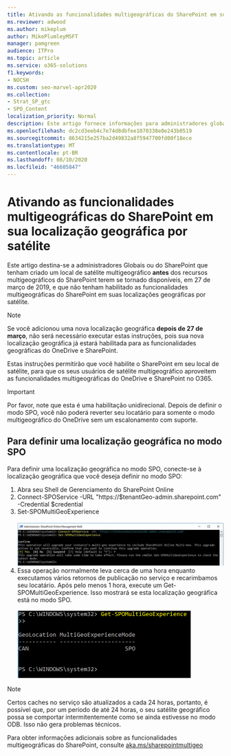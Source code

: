 ```yaml
---
title: Ativando as funcionalidades multigeográficas do SharePoint em sua localização geográfica por satélite
ms.reviewer: adwood
ms.author: mikeplum
author: MikePlumleyMSFT
manager: pamgreen
audience: ITPro
ms.topic: article
ms.service: o365-solutions
f1.keywords:
- NOCSH
ms.custom: seo-marvel-apr2020
ms.collection:
- Strat_SP_gtc
- SPO_Content
localization_priority: Normal
description: Este artigo fornece informações para administradores globais ou do SharePoint sobre a habilitação de vários geografias do SharePoint em locais geográficos satélite.
ms.openlocfilehash: dc2cd3eeb4c7e74d8dbfee1070338e0e243b0519
ms.sourcegitcommit: 8634215e257ba2d49832a8f5947700fd00f18ece
ms.translationtype: MT
ms.contentlocale: pt-BR
ms.lasthandoff: 08/10/2020
ms.locfileid: "46605847"
---
```

# <a name="enabling-sharepoint-multi-geo-in-your-satellite-geo-location"></a>Ativando as funcionalidades multigeográficas do SharePoint em sua localização geográfica por satélite

Este artigo destina-se a administradores Globais ou do SharePoint que tenham criado um local de satélite multigeográfico **antes** dos recursos multigeográficos do SharePoint terem se tornado disponíveis, em 27 de março de 2019, e que não tenham habilitado as funcionalidades multigeográficas do SharePoint em suas localizações geográficas por satélite. 

>[!Note]
>Se você adicionou uma nova localização geográfica **depois de 27 de março**, não será necessário executar estas instruções, pois sua nova localização geográfica já estará habilitada para as funcionalidades geográficas do OneDrive e SharePoint.

Estas instruções permitirão que você habilite o SharePoint em seu local de satélite, para que os seus usuários de satélite multigeográfico aproveitem as funcionalidades multigeográficas do OneDrive e SharePoint no O365. 

>[!IMPORTANT]
>Por favor, note que esta é uma habilitação unidirecional. Depois de definir o modo SPO, você não poderá reverter seu locatário para somente o modo multigeográfico do OneDrive sem um escalonamento com suporte. 

## <a name="to-set-a-geo-location-into-spo-mode"></a>Para definir uma localização geográfica no modo SPO

Para definir uma localização geográfica no modo SPO, conecte-se à localização geográfica que você deseja definir no modo SPO:

1.    Abra seu Shell de Gerenciamento do SharePoint Online 
2.    Connect-SPOService -URL "https://$tenantGeo-admin.sharepoint.com" -Credential $credential
3.    Set-SPOMultiGeoExperience</br></br>
![Set-SPOMultiGeoExperience](media/Set-SPO-MultiGeo.jpg)
4.    Essa operação normalmente leva cerca de uma hora enquanto executamos vários retornos de publicação no serviço e recarimbamos seu locatário. Após pelo menos 1 hora, execute um Get-SPOMultiGeoExperience.  Isso mostrará se esta localização geográfica está no modo SPO.</br></br>
![Set-SPOMultiGeoExperience](media/Get-SPO-MultiGeo.jpg)

 
 
 
>[!Note]
>Certos caches no serviço são atualizados a cada 24 horas, portanto, é possível que, por um período de até 24 horas, o seu satélite geográfico possa se comportar intermitentemente como se ainda estivesse no modo ODB. Isso não gera problemas técnicos. 
 
Para obter informações adicionais sobre as funcionalidades multigeográficas do SharePoint, consulte [aka.ms/sharepointmultigeo](https://docs.microsoft.com/office365/enterprise/multi-geo-capabilities-in-onedrive-and-sharepoint-online-in-office-365)


